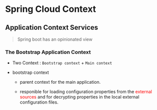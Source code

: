 # Spring Cloud Context

## Application Context Services

>  Spring boot has an opinionated view

### The Bootstrap Application Context
- Two Context : `Bootstrap context` + `Main context`

- bootstrap context

  - parent context for the main application.

  - responible for loading configuration properties from the  <font color="red">external sources</font> and for decrypting properties in the local external configuration files.
